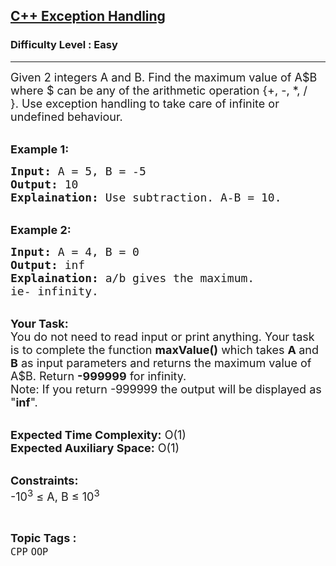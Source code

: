 <h2><a href="https://practice.geeksforgeeks.org/problems/c-exception-handling3103/1?page=3&category[]=CPP&category[]=cpp-strings&category[]=cpp-operator&category[]=CPP-Control-Flow&category[]=cpp-pointers&sortBy=difficulty">C++ Exception Handling</a></h2><h3>Difficulty Level : Easy</h3><hr><div class="problems_problem_content__Xm_eO"><p><span style="font-size:18px">Given 2 integers A and B. Find the maximum value of A$B where $ can be any of the arithmetic operation {+, -, *, / }.&nbsp;Use exception handling to take care of infinite or undefined behaviour.</span></p>

<p><br>
<strong><span style="font-size:18px">Example 1:</span></strong></p>

<pre><span style="font-size:18px"><strong>Input:</strong> A = 5, B = -5
<strong>Output:</strong> 10
<strong>Explaination: </strong>Use subtraction. A-B = 10.</span></pre>

<p><br>
<strong><span style="font-size:18px">Example 2:</span></strong></p>

<pre><span style="font-size:18px"><strong>Input:</strong> A = 4, B = 0
<strong>Output:</strong> inf
<strong>Explaination:</strong> a/b gives the maximum.
ie- infinity. </span>
</pre>

<p><br>
<span style="font-size:18px"><strong>Your Task:</strong><br>
You do not need to read input or print anything. Your task is to complete the function <strong>maxValue()</strong> which takes <strong>A&nbsp;</strong>and <strong>B</strong>&nbsp;as input parameters and returns the maximum value of A$B. Return&nbsp;<strong>-999999</strong>&nbsp;for infinity.<br>
Note: If you return -999999&nbsp;the output will be displayed as "<strong>inf</strong>".</span></p>

<p><br>
<span style="font-size:18px"><strong>Expected Time Complexity:</strong> O(1)<br>
<strong>Expected Auxiliary Space:</strong> O(1)</span></p>

<p><br>
<span style="font-size:18px"><strong>Constraints:</strong><br>
-10<sup>3</sup> ≤ A, B&nbsp;≤ 10<sup>3</sup></span></p>
</div><br><p><span style=font-size:18px><strong>Topic Tags : </strong><br><code>CPP</code>&nbsp;<code>OOP</code>&nbsp;